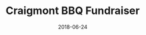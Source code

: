 ---
title: Craigmont BBQ Fundraiser
date: "2018-06-24"
startTime: "5:00 PM"
endTime: "8:00 PM"
description: "This fundraiser is organized by the Craigmont student council, and faculty. Come and show your support for the community, and meet parents and community leaders..."
img: "event-img3-760"
type: event
---